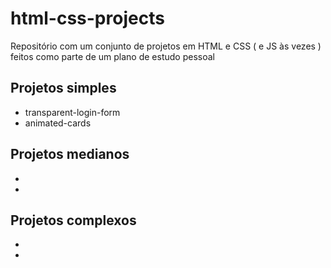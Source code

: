 # html-css-projects

Repositório com um conjunto de projetos em HTML e CSS ( e JS às vezes ) feitos como parte de um plano de estudo pessoal

## Projetos simples
- transparent-login-form
- animated-cards

## Projetos medianos
- 
- 

## Projetos complexos
- 
- 